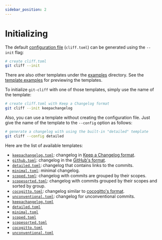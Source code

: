 ```yaml
---
sidebar_position: 2
---
```


# Initializing

The default [configuration file](/docs/configuration) (`cliff.toml`) can be generated using the `--init` flag:

```bash
# create cliff.toml
git cliff --init
```

There are also other templates under the [examples](https://github.com/orhun/git-cliff/blob/main/examples) directory. See the [template examples](/docs/templating/examples) for previewing the templates.

To initialize `git-cliff` with one of those templates, simply use the name of the template:

```bash
# create cliff.toml with Keep a Changelog format
git cliff --init keepachangelog
```

Also, you can use a template without creating the configuration file. Just give the name of the template to the `--config` option as follows:

```bash
# generate a changelog with using the built-in "detailed" template
git cliff --config detailed
```

Here are the list of available templates:

- [`keepachangelog.toml`](https://github.com/orhun/git-cliff/tree/main/examples/keepachangelog.toml): changelog in [Keep a Changelog format](https://keepachangelog.com/en/1.1.0/).
- [`github.toml`](https://github.com/orhun/git-cliff/tree/main/examples/github.toml): changelog in the [GitHub's format](https://docs.github.com/en/repositories/releasing-projects-on-github/automatically-generated-release-notes).
- [`detailed.toml`](https://github.com/orhun/git-cliff/tree/main/examples/detailed.toml): changelog that contains links to the commits.
- [`minimal.toml`](https://github.com/orhun/git-cliff/tree/main/examples/minimal.toml): minimal changelog.
- [`scoped.toml`](https://github.com/orhun/git-cliff/tree/main/examples/scoped.toml): changelog with commits are grouped by their scopes.
- [`scopesorted.toml`](https://github.com/orhun/git-cliff/tree/main/examples/scopesorted.toml): changelog with commits grouped by their scopes and sorted by group.
- [`cocogitto.toml`](https://github.com/orhun/git-cliff/tree/main/examples/cocogitto.toml): changelog similar to [cocogitto's format](https://github.com/cocogitto/cocogitto/blob/main/CHANGELOG.md).
- [`unconventional.toml`](https://github.com/orhun/git-cliff/tree/main/examples/unconventional.toml): changelog for unconventional commits.
- [`keepachangelog.toml`](https://github.com/orhun/git-cliff/tree/main/examples/keepachangelog.toml)
- [`detailed.toml`](https://github.com/orhun/git-cliff/tree/main/examples/detailed.toml)
- [`minimal.toml`](https://github.com/orhun/git-cliff/tree/main/examples/minimal.toml)
- [`scoped.toml`](https://github.com/orhun/git-cliff/tree/main/examples/scoped.toml)
- [`scopesorted.toml`](https://github.com/orhun/git-cliff/tree/main/examples/scopesorted.toml)
- [`cocogitto.toml`](https://github.com/orhun/git-cliff/tree/main/examples/cocogitto.toml)
- [`unconventional.toml`](https://github.com/orhun/git-cliff/tree/main/examples/unconventional.toml)
